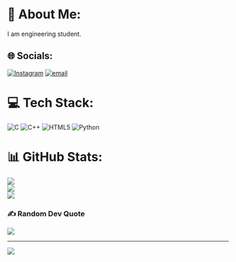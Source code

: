 # 💫 About Me:
I am engineering student.


## 🌐 Socials:
[![Instagram](https://img.shields.io/badge/Instagram-%23E4405F.svg?logo=Instagram&logoColor=white)](https://instagram.com/pradeep_kallimani__) [![email](https://img.shields.io/badge/Email-D14836?logo=gmail&logoColor=white)](mailto:pradeepkallimani22@gmail.com) 

# 💻 Tech Stack:
![C](https://img.shields.io/badge/c-%2300599C.svg?style=flat&logo=c&logoColor=white) ![C++](https://img.shields.io/badge/c++-%2300599C.svg?style=flat&logo=c%2B%2B&logoColor=white) ![HTML5](https://img.shields.io/badge/html5-%23E34F26.svg?style=flat&logo=html5&logoColor=white) ![Python](https://img.shields.io/badge/python-3670A0?style=flat&logo=python&logoColor=ffdd54)
# 📊 GitHub Stats:
![](https://github-readme-stats.vercel.app/api?username=pradeep-kallimani&theme=dark&hide_border=false&include_all_commits=false&count_private=false)<br/>
![](https://nirzak-streak-stats.vercel.app/?user=pradeep-kallimani&theme=dark&hide_border=false)<br/>
![](https://github-readme-stats.vercel.app/api/top-langs/?username=pradeep-kallimani&theme=dark&hide_border=false&include_all_commits=false&count_private=false&layout=compact)

### ✍️ Random Dev Quote
![](https://quotes-github-readme.vercel.app/api?type=horizontal&theme=radical)

---
[![](https://visitcount.itsvg.in/api?id=pradeep-kallimani&icon=0&color=0)](https://visitcount.itsvg.in)

<!-- Proudly created with GPRM ( https://gprm.itsvg.in ) -->
